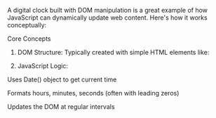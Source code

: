 A digital clock built with DOM manipulation is a great example of how JavaScript can dynamically update web content. Here's how it works conceptually:

Core Concepts
1. DOM Structure: Typically created with simple HTML elements like:

2. JavaScript Logic:

Uses Date() object to get current time

Formats hours, minutes, seconds (often with leading zeros)

Updates the DOM at regular intervals
